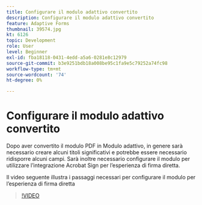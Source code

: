 ```yaml
---
title: Configurare il modulo adattivo convertito
description: Configurare il modulo adattivo convertito
feature: Adaptive Forms
thumbnail: 39574.jpg
kt: 6126
topic: Development
role: User
level: Beginner
exl-id: fba18118-0431-4edd-a5a6-0281e8c12979
source-git-commit: b3e9251bdb18a008be95c1fa9e5c79252a74fc98
workflow-type: tm+mt
source-wordcount: '74'
ht-degree: 0%

---
```


# Configurare il modulo adattivo convertito

Dopo aver convertito il modulo PDF in Modulo adattivo, in genere sarà necessario creare alcuni titoli significativi e potrebbe essere necessario ridisporre alcuni campi. Sarà inoltre necessario configurare il modulo per utilizzare l’integrazione Acrobat Sign per l’esperienza di firma diretta.

Il video seguente illustra i passaggi necessari per configurare il modulo per l’esperienza di firma diretta

>[!VIDEO](https://video.tv.adobe.com/v/39574?quality=12&learn=on)
